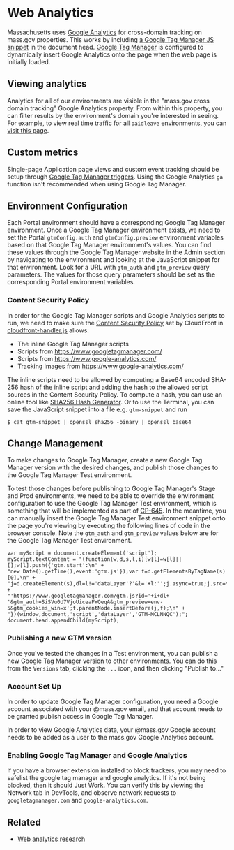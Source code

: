 # Web Analytics

Massachusetts uses [Google Analytics](https://analytics.google.com/) for cross-domain tracking on mass.gov properties. This works by including [a Google Tag Manager JS snippet](https://developers.google.com/tag-manager/quickstart) in the document head. [Google Tag Manager](https://tagmanager.google.com/) is configured to dynamically insert Google Analytics onto the page when the web page is initially loaded.

## Viewing analytics

Analytics for all of our environments are visible in the "mass.gov cross domain tracking" Google Analytics property. From within this property, you can filter results by the environment's domain you're interested in seeing. For example, to view real time traffic for all `paidleave` environments, you can [visit this page](https://analytics.google.com/analytics/web/?authuser=1#/realtime/rt-content/a12471675w181800649p192039415/filter.list=10~~=paidleave;/).

## Custom metrics

Single-page Application page views and custom event tracking should be setup through [Google Tag Manager triggers](https://support.google.com/tagmanager/topic/7679108). Using the Google Analytics `ga` function isn't recommended when using Google Tag Manager.

## Environment Configuration

Each Portal environment should have a corresponding Google Tag Manager environment. Once a Google Tag Manager environment exists, we need to set the Portal `gtmConfig.auth` and `gtmConfig.preview` environment variables based on that Google Tag Manager environment's values. You can find these values through the Google Tag Manager website in the Admin section by navigating to the environment and looking at the JavaScript snippet for that environment. Look for a URL with `gtm_auth` and `gtm_preview` query parameters. The values for those query parameters should be set as the corresponding Portal environment variables.

### Content Security Policy

In order for the Google Tag Manager scripts and Google Analytics scripts to run, we need to make sure the [Content Security Policy](https://developer.mozilla.org/en-US/docs/Web/HTTP/CSP) set by CloudFront in [cloudfront-handler.js](../../infra/portal/template/cloudfront-handler.js) allows:

- The inline Google Tag Manager scripts
- Scripts from https://www.googletagmanager.com/
- Scripts from https://www.google-analytics.com/
- Tracking images from https://www.google-analytics.com/

The inline scripts need to be allowed by computing a Base64 encoded SHA-256 hash of the inline script and adding the hash to the allowed script sources in the Content Security Policy. To compute a hash, you can use an online tool like [SHA256 Hash Generator](https://passwordsgenerator.net/sha256-hash-generator/). Or to use the Terminal, you can save the JavaScript snippet into a file e.g. `gtm-snippet` and run

```
$ cat gtm-snippet | openssl sha256 -binary | openssl base64
```

## Change Management

To make changes to Google Tag Manager, create a new Google Tag Manager version with the desired changes, and publish those changes to the Google Tag Manager Test environment.

To test those changes before publishing to Google Tag Manager's Stage and Prod environments, we need to be able to override the environment configuration to use the Google Tag Manager Test environment, which is something that will be implemented as part of [CP-645](https://lwd.atlassian.net/browse/CP-645). In the meantime, you can manually insert the Google Tag Manager Test environment snippet onto the page you're viewing by executing the following lines of code in the browser console. Note the `gtm_auth` and `gtm_preview` values below are for the Google Tag Manager Test environment.

```
var myScript = document.createElement('script');
myScript.textContent = "(function(w,d,s,l,i){w[l]=w[l]||[];w[l].push({'gtm.start':\n" +
"new Date().getTime(),event:'gtm.js'});var f=d.getElementsByTagName(s)[0],\n" +
"j=d.createElement(s),dl=l!='dataLayer'?'&l='+l:'';j.async=true;j.src=\n" +
"'https://www.googletagmanager.com/gtm.js?id='+i+dl+ '&gtm_auth=SiSVu0U7VjoUiceaFWQeqA&gtm_preview=env-5&gtm_cookies_win=x';f.parentNode.insertBefore(j,f);\n" +
"})(window,document,'script','dataLayer','GTM-MCLNNQC');";
document.head.appendChild(myScript);
```

### Publishing a new GTM version

Once you've tested the changes in a Test environment, you can publish a new Google Tag Manager version to other environments. You can do this from the `Versions` tab, clicking the `...` icon, and then clicking "Publish to..."

### Account Set Up

In order to update Google Tag Manager configuration, you need a Google account associated with your @mass.gov email, and that account needs to be granted publish access in Google Tag Manager.

In order to view Google Analytics data, your @mass.gov Google account needs to be added as a user to the mass.gov Google Analytics account.

### Enabling Google Tag Manager and Google Analytics

If you have a browser extension installed to block trackers, you may need to safelist the google tag manager and google analytics. If it's not being blocked, then it should Just Work. You can verify this by viewing the Network tab in DevTools, and observe network requests to `googletagmanager.com` and `google-analytics.com`.

## Related

- [Web analytics research](https://lwd.atlassian.net/wiki/spaces/DD/pages/309953277/Web+Analytics+Research)
